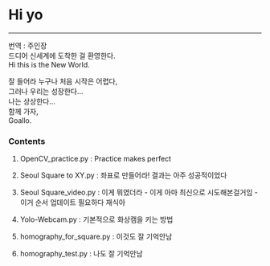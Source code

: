 # Hi yo  
---
번역 : 주인장  
드디어 신세계에 도착한 걸 환영한다.  
Hi this is the New World.  

잘 들어라 누구나 처음 시작은 어렵다,   
그러나 우리는 성장한다...   
나는 상상한다...   
함께 가자,  
Goallo.  

### Contents
> 
1. OpenCV_practice.py : Practice makes perfect

2. Seoul Square to XY.py : 좌표로 만들어라! 결과는 아주 성공적이었다
3. Seoul Square_video.py : 이게 뭐였더라 - 이게 아마 최신으로 시도해본걸거임 - 이거 순서 업데이트 필요하다 재식아
4. Yolo-Webcam.py : 기본적으로 화상캠을 키는 방법
5. homography_for_square.py : 이것도 잘 기억안남 
6. homography_test.py : 나도 잘 기억안남 

